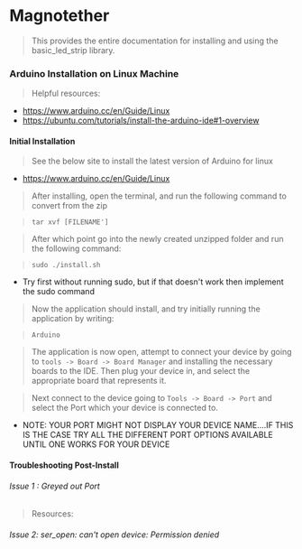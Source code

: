 # Magnotether 
> This provides the entire documentation for installing and using the basic_led_strip library. 

### Arduino Installation on Linux Machine
> Helpful resources:
  * https://www.arduino.cc/en/Guide/Linux
  * https://ubuntu.com/tutorials/install-the-arduino-ide#1-overview

#### Initial Installation
> See the below site to install the latest version of Arduino for linux
  * https://www.arduino.cc/en/Guide/Linux
 
> After installing, open the terminal, and run the following command to convert from the zip

> ```tar xvf [FILENAME']```

> After which point go into the newly created unzipped folder and run the following command:

> ```sudo ./install.sh```
  * Try first without running sudo, but if that doesn't work then implement the sudo command

> Now the application should install, and try initially running the application by writing:

> ```Arduino```

> The application is now open, attempt to connect your device by going to ```tools -> Board -> Board Manager``` and installing the necessary boards to the IDE. Then plug your device in, and select the appropriate board that represents it.

> Next connect to the device going to ```Tools -> Board -> Port``` and select the Port which your device is connected to.
 * NOTE: YOUR PORT MIGHT NOT DISPLAY YOUR DEVICE NAME....IF THIS IS THE CASE TRY ALL THE DIFFERENT PORT OPTIONS AVAILABLE UNTIL ONE WORKS FOR YOUR DEVICE

#### Troubleshooting Post-Install
###### Issue 1 : Greyed out Port
> Resources:

###### Issue 2: ser_open: can't open device: Permission denied
> 
>  

